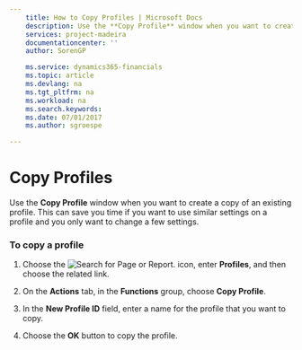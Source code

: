 ```yaml
---
    title: How to Copy Profiles | Microsoft Docs
    description: Use the **Copy Profile** window when you want to create a copy of an existing profile. This can save you time if you want to use similar settings on a profile and you only want to change a few settings.
    services: project-madeira
    documentationcenter: ''
    author: SorenGP

    ms.service: dynamics365-financials
    ms.topic: article
    ms.devlang: na
    ms.tgt_pltfrm: na
    ms.workload: na
    ms.search.keywords:
    ms.date: 07/01/2017
    ms.author: sgroespe

---
```

# Copy Profiles
Use the **Copy Profile** window when you want to create a copy of an existing profile. This can save you time if you want to use similar settings on a profile and you only want to change a few settings.  
  
### To copy a profile  
  
1.  Choose the ![Search for Page or Report.](media/ui-search/search_small.png "Search for Page or Report icon") icon, enter **Profiles**, and then choose the related link.  
  
2.  On the **Actions** tab, in the **Functions** group, choose **Copy Profile**.  
  
3.  In the **New Profile ID** field, enter a name for the profile that you want to copy.  
  
4.  Choose the **OK** button to copy the profile.